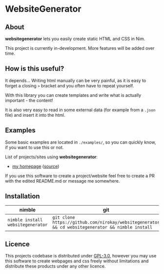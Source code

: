 # WebsiteGenerator

## About

**websitegenerator** lets you easily create static HTML and CSS in Nim.

This project is currently in-development. More features will be added over time.

## How is this useful?

It depends... Writing html manually can be very painful, as it is easy to forget a closing `>`
bracket and you often have to repeat yourself.

With this library you can create templates and write what is actually important - the content!

It is also very easy to read in some external data (for example from a `.json` file) and insert
it into the html.

## Examples

Some basic examples are located in `./examples/`, so you can quickly know, if you want to use
this or not.

List of projects/sites using **websitegenerator**:

* [my homepage](https://nirokay.github.io/) ([source](https://github.com/nirokay/nirokay.github.io/blob/main/index.nim))

If you use this software to create a project/website feel free to create a PR with the edited
README.md or message me somewhere.

## Installation

| nimble                            | git                                                                                              |
|-----------------------------------|--------------------------------------------------------------------------------------------------|
| `nimble install websitegenerator` | `git clone https://github.com/nirokay/websitegenerator && cd websitegenerator && nimble install` |

## Licence

This projects codebase is distributed under [GPL-3.0](https://www.gnu.org/licenses/gpl-3.0.html), however you may use this
software to create webpages and css freely without limitations and distribute these products
under any other licence.
